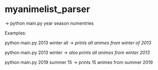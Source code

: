 # myanimelist_parser
-> python main.py year season numentries

Examples:

python main.py 2013 winter all ->
*prints all animes from winter of 2013*


python main.py 2013 winter ->
*also prints all animes from winter 2013*


python main.py 2019 summer 15 ->
prints 15 animes from summer 2019
